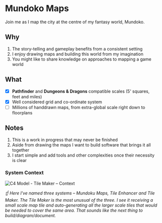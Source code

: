 # Mundoko Maps

Join me as I map the city at the centre of my fantasy world, Mundoko.

## Why

1. The story-telling and gameplay benefits from a consistent setting
2. I enjoy drawing maps and building this world from my imagination
3. You might like to share knowledge on approaches to mapping a game world

## What

- [x] **Pathfinder** and **Dungeons & Dragons** compatible scales (5' squares, feet and miles)
- [x] Well considered grid and co-ordinate system
- [ ] Millions of handdrawn maps, from extra-global scale right down to floorplans

## Notes

1. This is a work in progress that may never be finished
1. Aside from drawing the maps I want to build software that brings it all together
1. I start simple and add tools and other complexities once their necessity is clear

### System Context

![C4 Model - Tile Maker – Context](https://user-images.githubusercontent.com/353044/143956399-ca462c6b-a0a8-49f6-9bf8-ec7696c681c1.jpg)

_☝️ Here I've named three systems – Mundoku Maps, Tile Enhancer and Tile Maker. The Tile Maker is the most unusual of the three. I see it receiving a small scale map tile and auto-generating all the larger scale tiles that would be needed to cover the same area. That sounds like the next thing to build/diagram/document._ 
